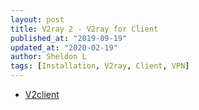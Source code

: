 ```yaml
---
layout: post
title: V2ray 2 - V2ray for Client
published_at: "2019-09-19"
updated_at: "2020-02-19"
author: Sheldon L
tags: [Installation, V2ray, Client, VPN]
---
```



- [V2client](https://sunshare03.github.io/v2client)
